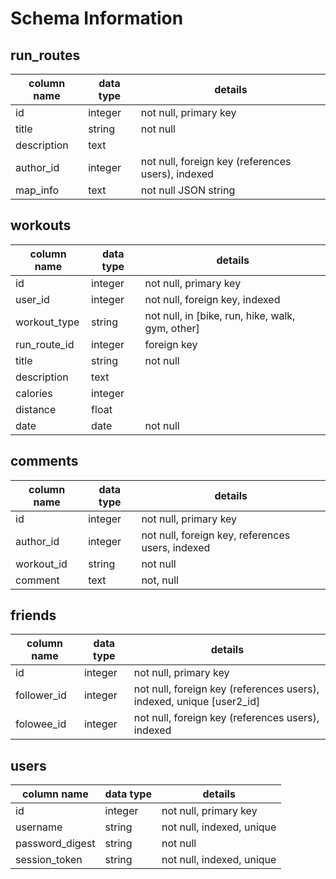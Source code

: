 # Schema Information

## run_routes
column name | data type | details
------------|-----------|-----------------------
id          | integer   | not null, primary key
title       | string    | not null
description | text      |
author_id   | integer   | not null, foreign key (references users), indexed
map_info    | text      | not null JSON string


## workouts
column name   | data type | details
--------------|-----------|-----------------------
id            | integer   | not null, primary key
user_id       | integer   | not null, foreign key, indexed
workout_type  | string    | not null, in [bike, run, hike, walk, gym, other]
run_route_id  | integer   | foreign key
title         | string    | not null
description   | text      |
calories      | integer   |
distance      | float     |
date          | date      | not null

## comments
column name | data type | details
------------|-----------|-----------------------
id          | integer   | not null, primary key
author_id   | integer   | not null, foreign key, references users, indexed
workout_id  | string    | not null
comment     | text      | not, null


## friends
column name | data type | details
------------|-----------|-----------------------
id          | integer   | not null, primary key
follower_id | integer   | not null, foreign key (references users), indexed, unique [user2_id]
folowee_id  | integer   | not null, foreign key (references users), indexed

## users
column name     | data type | details
----------------|-----------|-----------------------
id              | integer   | not null, primary key
username        | string    | not null, indexed, unique
password_digest | string    | not null
session_token   | string    | not null, indexed, unique
